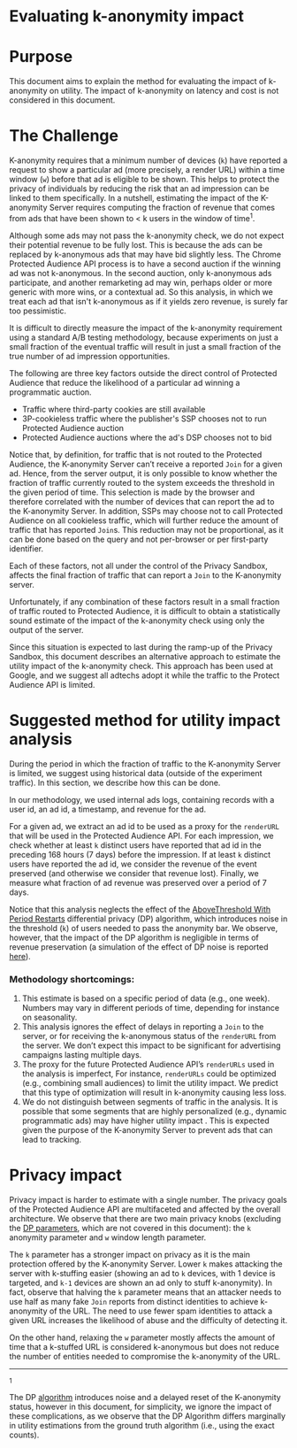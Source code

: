 # Evaluating k-anonymity impact

# Purpose

This document aims to explain the method for evaluating the impact of k-anonymity on utility. The impact of k-anonymity on latency and cost is not considered in this document.

# The Challenge

K-anonymity requires that a minimum number of devices (`k`) have reported a request to show a particular ad (more precisely, a render URL) within a time window (`w`) before that ad is eligible to be shown. This helps to protect the privacy of individuals by reducing the risk that an ad impression can be linked to them specifically. In a nutshell, estimating the impact of the K-anonymity Server requires computing the fraction of revenue that comes from ads that have been shown to &lt; k users in the window of time<sup>1</sup>.

Although some ads may not pass the k-anonymity check, we do not expect their potential revenue to be fully lost. This is because the ads can be replaced by k-anonymous ads that may have bid slightly less. The Chrome Protected Audience API process is to have a second auction if the winning ad was not k-anonymous. In the second auction, only k-anonymous ads participate, and another remarketing ad may win, perhaps older or more generic with more wins, or a contextual ad.  So this analysis, in which we treat each ad that isn't k-anonymous as if it yields zero revenue, is surely far too pessimistic.

It is difficult to directly measure the impact of the k-anonymity requirement using a standard A/B testing methodology, because experiments on just a small fraction of the eventual traffic will result in just a small fraction of the true number of ad impression opportunities.

The following are three key factors outside the direct control of Protected Audience that reduce the likelihood of a particular ad winning a programmatic auction.

*   Traffic where third-party cookies are still available
*   3P-cookieless traffic where the publisher's SSP chooses not to run Protected Audience auction
*   Protected Audience auctions where the ad's DSP chooses not to bid

Notice that, by definition, for traffic that is not routed to the Protected Audience, the K-anonymity Server can’t receive a reported `Join` for a given ad. Hence, from the server output, it is only possible to know whether the fraction of traffic currently routed to the system exceeds the threshold in the given period of time. This selection is made by the browser and therefore correlated with the number of devices that can report the ad to the K-anonymity Server. In addition, SSPs may choose not to call Protected Audience on all cookieless traffic, which will further reduce the amount of traffic that has reported `Join`s. This reduction may not be proportional, as it can be done based on the query and not per-browser or per first-party identifier. 

Each of these factors, not all under the control of the Privacy Sandbox, affects the final fraction of traffic that can report a `Join` to the K-anonymity server.

Unfortunately, if any combination of these factors result in a small fraction of traffic routed to Protected Audience, it is difficult to obtain a statistically sound estimate of the impact of the k-anonymity check using only the output of the server. 

Since this situation is expected to last during the ramp-up of the Privacy Sandbox, this document describes an alternative approach to estimate the utility impact of the k-anonymity check. This approach has been used at Google, and we suggest all adtechs adopt it while the traffic to the Protect Audience API is limited. 


# Suggested method for utility impact analysis

During the period in which the fraction of traffic to the K-anonymity Server is limited, we suggest using historical data (outside of the experiment traffic). In this section, we describe how this can be done. 

In our methodology, we used internal ads logs, containing records with a user id, an ad id, a timestamp, and revenue for the ad.

For a given ad, we extract an ad id to be used as a proxy for the `renderURL` that will be used in the Protected Audience API. For each impression, we check whether at least `k` distinct users have reported that ad id in the preceding 168 hours (7 days) before the impression. If at least `k` distinct users have reported the ad id, we consider the revenue of the event preserved (and otherwise we consider that revenue lost). Finally, we measure what fraction of ad revenue was preserved over a period of 7 days.

Notice that this analysis neglects the effect of the [AboveThreshold With Period Restarts](https://github.com/WICG/turtledove/blob/main/FLEDGE_k_anonymity_differential_privacy.md) differential privacy (DP) algorithm, which introduces noise in the threshold (`k`) of users needed to pass the anonymity bar. We observe, however, that the impact of the DP algorithm is negligible in terms of revenue preservation (a simulation of the effect of DP noise is reported [here](https://github.com/WICG/turtledove/blob/main/FLEDGE_k_anonymity_server.md)). 

### Methodology shortcomings:

1. This estimate is based on a specific period of data (e.g., one week). Numbers may vary in different periods of time, depending for instance on seasonality.
2. This analysis ignores the effect of delays in reporting a `Join` to the server, or for receiving the k-anonymous status of the `renderURL` from the server. We don’t expect this impact to be significant for advertising campaigns lasting multiple days.
3. The proxy for the future Protected Audience API’s `renderURLs` used in the analysis is imperfect,  For instance, `renderURLs` could be optimized (e.g., combining small audiences) to limit the utility impact. We predict that this type of optimization will result in k-anonymity causing less loss.
4. We do not distinguish between segments of traffic in the analysis. It is possible that some segments that are highly personalized (e.g., dynamic programmatic ads) may have higher utility impact . This is expected given the purpose of the K-anonymity Server to prevent ads that can lead to tracking.

# Privacy impact

Privacy impact is harder to estimate with a single number. The privacy goals of the Protected Audience API are multifaceted and affected by the overall architecture. We observe that there are two main privacy knobs (excluding the [DP parameters](https://github.com/WICG/turtledove/blob/main/FLEDGE_k_anonymity_differential_privacy.md), which are not covered in this document): the `k` anonymity parameter and `w` window length parameter. 

The `k` parameter has a stronger impact on privacy as it is the main protection offered by the K-anonymity Server. Lower `k` makes attacking the server with k-stuffing easier (showing an ad to `k` devices, with 1 device is targeted, and `k-1` devices are shown an ad only to stuff k-anonymity). In fact, observe that halving the `k` parameter means that an attacker needs to use half as many fake `Join` reports from distinct identities to achieve k-anonymity of the URL. The need to use fewer spam identities to attack a given URL increases the likelihood of abuse and the difficulty of detecting it.

On the other hand, relaxing the `w` parameter mostly affects the amount of time that a k-stuffed URL is considered k-anonymous but does not reduce the number of entities needed to compromise the k-anonymity of the URL.

<hr/>
<sup>1</sup> 

The DP [algorithm](https://github.com/WICG/turtledove/blob/main/FLEDGE_k_anonymity_differential_privacy.md) introduces noise and a delayed reset of the K-anonymity status,  however in this document, for simplicity, we ignore the impact of these complications, as we observe that the DP Algorithm differs marginally in utility estimations from the ground truth algorithm (i.e., using the exact counts).
